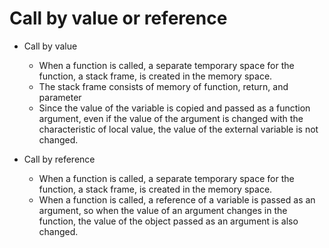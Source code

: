 # Call by value or reference

* Call by value
  * When a function is called, a separate temporary space for the function, a stack frame, is created in the memory space.
  * The stack frame consists of memory of function, return, and parameter
  * Since the value of the variable is copied and passed as a function argument, even if the value of the argument is changed with the characteristic of local value, the value of the external variable is not changed.



* Call by reference
  * When a function is called, a separate temporary space for the function, a stack frame, is created in the memory space.
  * When a function is called, a reference of a variable is passed as an argument, so when the value of an argument changes in the function, the value of the object passed as an argument is also changed.